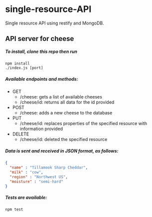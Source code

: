 # single-resource-API
Single resource API using restify and MongoDB.


## API server for cheese

##### To install, clone this repo then run

    npm install
    ./index.js [port]

##### Available endpoints and methods:
- GET
  - /cheese: gets a list of available cheeses
  - /cheese/id: returns all data for the id provided
- POST
  - /cheese: adds a new cheese to the database
- PUT
  - /cheese/id: replaces properties of the specified resource with information provided
- DELETE
  - /cheese/id: deleted the specified resource

##### Data is sent and received in JSON format, as follows:

``` json
{
  "name" : "Tillamook Sharp Cheddar",
  "milk" : "cow",
  "region" : "Northwest US",
  "moisture" : "semi-hard"
}
```


##### Tests are available:

    npm test
